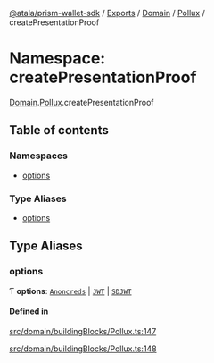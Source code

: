 [@atala/prism-wallet-sdk](../README.md) / [Exports](../modules.md) / [Domain](Domain.md) / [Pollux](Domain.Pollux.md) / createPresentationProof

# Namespace: createPresentationProof

[Domain](Domain.md).[Pollux](Domain.Pollux.md).createPresentationProof

## Table of contents

### Namespaces

- [options](Domain.Pollux.createPresentationProof.options.md)

### Type Aliases

- [options](Domain.Pollux.createPresentationProof.md#options)

## Type Aliases

### options

Ƭ **options**: [`Anoncreds`](../interfaces/Domain.Pollux.createPresentationProof.options.Anoncreds.md) \| [`JWT`](../interfaces/Domain.Pollux.createPresentationProof.options.JWT.md) \| [`SDJWT`](../interfaces/Domain.Pollux.createPresentationProof.options.SDJWT.md)

#### Defined in

[src/domain/buildingBlocks/Pollux.ts:147](https://github.com/hyperledger/identus-edge-agent-sdk-ts/blob/70efa8b16122ab132f36ab1c9f2ac30b3a4b3176/src/domain/buildingBlocks/Pollux.ts#L147)

[src/domain/buildingBlocks/Pollux.ts:148](https://github.com/hyperledger/identus-edge-agent-sdk-ts/blob/70efa8b16122ab132f36ab1c9f2ac30b3a4b3176/src/domain/buildingBlocks/Pollux.ts#L148)
